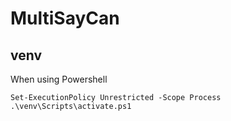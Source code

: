 # MultiSayCan

## venv

When using Powershell

```
Set-ExecutionPolicy Unrestricted -Scope Process
.\venv\Scripts\activate.ps1
```

